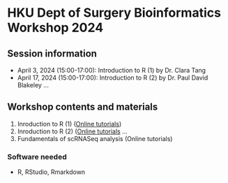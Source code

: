 # HKU Dept of Surgery Bioinformatics Workshop 2024

## Session information
+ April 3, 2024 (15:00-17:00): Introduction to R (1) by Dr. Clara Tang
+ April 17, 2024 (15:00-17:00): Introduction to R (2) by Dr. Paul David Blakeley
...
  
## Workshop contents and materials
1. Inroduction to R (1) ([Online tutorials](1-Introduction-to-R.md))
2. Inroduction to R (2) ([Online tutorials](https://github.com/WCSCourses/HumanGenEpi/blob/9128b0603437fc5be93796236caea6eba8d58412/manuals/Sample_array_QC/Sample_array_QC.md)
... 
4. Fundamentals of scRNASeq analysis (Online tutorials)

### Software needed
- R, RStudio, Rmarkdown

